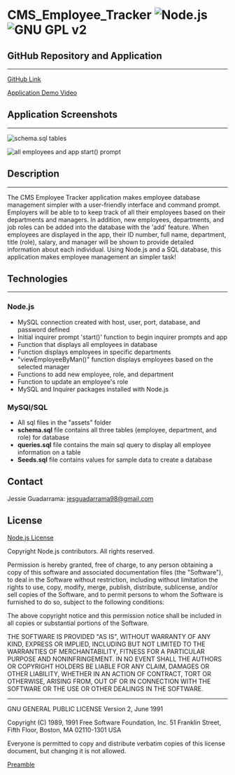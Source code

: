 # CMS_Employee_Tracker ![Node.js](https://img.shields.io/badge/License-Node.js-blue.svg) ![GNU GPL v2](https://img.shields.io/badge/License-GNU_GPL_v2-green.svg)


## GitHub Repository and Application
---

[GitHub Link](https://github.com/JG-77/CMS_Employee_Tracker.git)

[Application Demo Video]()

## Application Screenshots
---
![schema.sql tables](https://user-images.githubusercontent.com/76461629/120417727-2efc9700-c314-11eb-8b01-a42aac9a321e.png)

![all employees and app start() prompt](https://user-images.githubusercontent.com/76461629/120417736-32901e00-c314-11eb-96df-5efbddfe1541.png)

## Description
---
The CMS Employee Tracker application makes employee database management simpler with a user-friendly interface and command prompt. Employers will be able to to keep track of all their employees based on their departments and managers. In addition, new employees, departments, and job roles can be added into the database with the 'add' feature. When employees are displayed in the app, their ID number, full name, department, title (role), salary, and manager will be shown to provide detailed information about each individual. Using Node.js and a SQL database, this application makes employee management an simpler task!

## Technologies
---
### Node.js

* MySQL connection created with host, user, port, database, and password defined
* Initial inquirer prompt 'start()' function to begin inquirer prompts and app
* Function that displays all employees in database
* Function displays employees in specific departments
* "viewEmployeeByMan()" function displays employees based on the selected manager
* Functions to add new employee, role, and department
* Function to update an employee's role
* MySQL and Inquirer packages installed with Node.js

### MySQl/SQL
* All sql files in the "assets" folder
* __schema.sql__ file contains all three tables (employee, department, and role) for database
* __queries.sql__ file contains the main sql query to display all employee information on a table
* __Seeds.sql__ file contains values for sample data to create a database

## Contact 
Jessie Guadarrama: <jesguadarrama98@gmail.com>

## License
[Node.js License](https://raw.githubusercontent.com/nodejs/node/master/LICENSE)

Copyright Node.js contributors. All rights reserved.

Permission is hereby granted, free of charge, to any person obtaining a copy
of this software and associated documentation files (the "Software"), to
deal in the Software without restriction, including without limitation the
rights to use, copy, modify, merge, publish, distribute, sublicense, and/or
sell copies of the Software, and to permit persons to whom the Software is
furnished to do so, subject to the following conditions:

The above copyright notice and this permission notice shall be included in
all copies or substantial portions of the Software.

THE SOFTWARE IS PROVIDED "AS IS", WITHOUT WARRANTY OF ANY KIND, EXPRESS OR
IMPLIED, INCLUDING BUT NOT LIMITED TO THE WARRANTIES OF MERCHANTABILITY,
FITNESS FOR A PARTICULAR PURPOSE AND NONINFRINGEMENT. IN NO EVENT SHALL THE
AUTHORS OR COPYRIGHT HOLDERS BE LIABLE FOR ANY CLAIM, DAMAGES OR OTHER
LIABILITY, WHETHER IN AN ACTION OF CONTRACT, TORT OR OTHERWISE, ARISING
FROM, OUT OF OR IN CONNECTION WITH THE SOFTWARE OR THE USE OR OTHER DEALINGS
IN THE SOFTWARE.

---
GNU GENERAL PUBLIC LICENSE
Version 2, June 1991

Copyright (C) 1989, 1991 Free Software Foundation, Inc.
51 Franklin Street, Fifth Floor, Boston, MA 02110-1301 USA

Everyone is permitted to copy and distribute verbatim copies
of this license document, but changing it is not allowed.

[Preamble](https://opensource.org/licenses/GPL-2.0)
